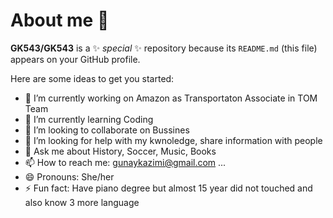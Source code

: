 # About me 👋


**GK543/GK543** is a ✨ _special_ ✨ repository because its `README.md` (this file) appears on your GitHub profile.

Here are some ideas to get you started:

- 🔭 I’m currently working on Amazon as Transportaton Associate in TOM Team
- 🌱 I’m currently learning Coding
- 👯 I’m looking to collaborate on Bussines
- 🤔 I’m looking for help with my kwnoledge, share information with people
- 💬 Ask me about History, Soccer, Music, Books
- 📫 How to reach me: gunaykazimi@gmail.com ...
- 😄 Pronouns: She/her
- ⚡ Fun fact: Have piano degree but almost 15 year did not touched and also know 3 more language

